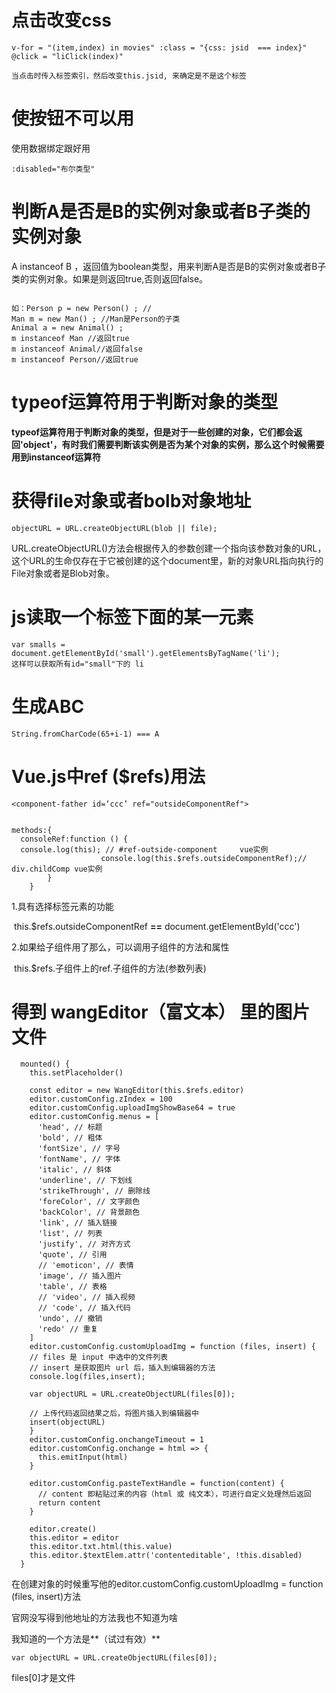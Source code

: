 # 点击改变css

```vue
v-for = "(item,index) in movies" :class = "{css: jsid  === index}" @click = "liClick(index)"

当点击时传入标签索引，然后改变this.jsid, 来确定是不是这个标签 
```

# 使按钮不可以用

使用数据绑定跟好用

```
:disabled="布尔类型"
```

# 判断A是否是B的实例对象或者B子类的实例对象

A instanceof B ，返回值为boolean类型，用来判断A是否是B的实例对象或者B子类的实例对象。如果是则返回true,否则返回false。

```

如：Person p = new Person() ; //
Man m = new Man() ; //Man是Person的子类
Animal a = new Animal() ;
m instanceof Man //返回true
m instanceof Animal//返回false
m instanceof Person//返回true
```

# typeof运算符用于判断对象的类型

 **typeof运算符用于判断对象的类型，但是对于一些创建的对象，它们都会返回'object'，有时我们需要判断该实例是否为某个对象的实例，那么这个时候需要用到instanceof运算符** 

# 获得file对象或者bolb对象地址

```
objectURL = URL.createObjectURL(blob || file);
```

 URL.createObjectURL()方法会根据传入的参数创建一个指向该参数对象的URL，这个URL的生命仅存在于它被创建的这个document里，新的对象URL指向执行的File对象或者是Blob对象。 

# js读取一个标签下面的某一元素

```
var smalls = document.getElementById('small').getElementsByTagName('li');
这样可以获取所有id="small"下的 li 
```

# 生成ABC

```
String.fromCharCode(65+i-1) === A
```

# Vue.js中ref ($refs)用法

```、
<component-father id=‘ccc’ ref="outsideComponentRef">


methods:{
  consoleRef:function () {
  console.log(this); // #ref-outside-component     vue实例
      				console.log(this.$refs.outsideComponentRef);// div.childComp vue实例
        }
    }

```

1.具有选择标签元素的功能

​	this.$refs.outsideComponentRef **==** document.getElementById('ccc')

2.如果给子组件用了那么，可以调用子组件的方法和属性

​				this.$refs.子组件上的ref.子组件的方法(参数列表)

# 得到 **wangEditor（富文本）** 里的图片文件

```
  mounted() {
    this.setPlaceholder()

    const editor = new WangEditor(this.$refs.editor)
    editor.customConfig.zIndex = 100
    editor.customConfig.uploadImgShowBase64 = true
    editor.customConfig.menus = [
      'head', // 标题
      'bold', // 粗体
      'fontSize', // 字号
      'fontName', // 字体
      'italic', // 斜体
      'underline', // 下划线
      'strikeThrough', // 删除线
      'foreColor', // 文字颜色
      'backColor', // 背景颜色
      'link', // 插入链接
      'list', // 列表
      'justify', // 对齐方式
      'quote', // 引用
      // 'emoticon', // 表情
      'image', // 插入图片
      'table', // 表格
      // 'video', // 插入视频
      // 'code', // 插入代码
      'undo', // 撤销
      'redo' // 重复
    ]
    editor.customConfig.customUploadImg = function (files, insert) {
    // files 是 input 中选中的文件列表
    // insert 是获取图片 url 后，插入到编辑器的方法
    console.log(files,insert);
   
    var objectURL = URL.createObjectURL(files[0]);
    
    // 上传代码返回结果之后，将图片插入到编辑器中
    insert(objectURL)
    }
    editor.customConfig.onchangeTimeout = 1
    editor.customConfig.onchange = html => {
      this.emitInput(html)
    }

    editor.customConfig.pasteTextHandle = function(content) {
      // content 即粘贴过来的内容（html 或 纯文本），可进行自定义处理然后返回
      return content
    }

    editor.create()
    this.editor = editor
    this.editor.txt.html(this.value)
    this.editor.$textElem.attr('contenteditable', !this.disabled)
  }
```

在创建对象的时候重写他的editor.customConfig.customUploadImg = function (files, insert)方法

官网没写得到他地址的方法我也不知道为啥

我知道的一个方法是**（试过有效）**

```
var objectURL = URL.createObjectURL(files[0]);
```

files[0]才是文件